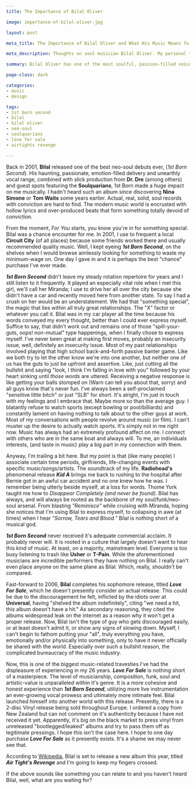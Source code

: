 ```yaml
---
title: The Importance of Bilal Oliver

image: importance-of-bilal-oliver.jpg

layout: post

meta_title: The Importance of Bilal Oliver and What His Music Means To Me

meta_description: Thoughts on soul musician Bilal Oliver. My personal thoughts on what his music means to me and my first time hearing 1st Born Second.

summary: Bilal Oliver has one of the most soulful, passion-filled voices I've heard in years. This is why I adore his music so much.

page-class: dark

categories:
- music
- design

tags:
- 1st born second
- bilal
- bilal oliver
- neo-soul
- soulquarians
- love for sale
- airtights revenge

---
```


Back in 2001, **Bilal** released one of the best neo-soul debuts ever, (_1st Born Second_). His haunting, passionate, emotion-filled delivery and unearthly vocal range, combined with slick production from **Dr. Dre** (among others) and guest spots featuring the **Soulquarians**, 1st Born made a huge impact on me musically. I hadn't heard such an album since discovering **Nina Simone** or **Tom Waits** some years earlier. Actual, real, solid, soul records with conviction are hard to find. The modern music world is encrusted with hollow lyrics and over-produced beats that form something totally devoid of conviction.

From the moment, _For You_ starts, you know you're in for something special. Bilal was a chance encounter for me. In 2001, I use to frequent a local **Circuit City** (of all places) because some friends worked there and usually recommended quality music. Well, I kept eyeing **_1st Born Second_**, on the shelves when I would browse aimlessly looking for something to waste my minimum-wage on. One day I gave in and it is perhaps the best "chance" purchase I've ever made. 

**_1st Born Second_** didn't leave my steady rotation repertoire for years and I still listen to it frequently. It played an especially vital role when I met this girl, we'll call her Miranda; I use to drive her all over the city because she didn't have a car and recently moved here from another state. To say I had a crush on her would be an understatement. We had that "something special", the magic that lies within all truly great relationships. The "X" factor or whatever you call it. Bilal was in my car player all the time because his words conveyed my every thought, better than I could ever express myself. Suffice to say, that didn't work out and remains one of those "spill-your-guts, oops! non-mutual" type happenings, when I finally chose to express myself. I've never been great at making first moves, probably an insecurity issue, well, definitely an insecurity issue. Most of my past relationships involved playing that high school back-and-forth passive banter game. Like we both try to let the other know we're into one another, but neither one of us has the guts to just be upfront and assertive. Like, just cutting all the bullshit and saying "look, I think I'm falling in love with you" followed by your heart sinking until _those words_ are uttered. Receiving a negative response is like getting your balls stomped on (Warn can tell you about that, sorry) and all guys know that's never fun. I've always been a self-proclaimed "sensitive little bitch" or just "SLB" for short. It's alright, I'm just in touch with my feelings and I embrace that. Maybe more so than the average guy. I blatantly refuse to watch sports (except bowling or pool/billiards) and constantly lament on having nothing to talk about to the other guys at work. Most of my conversations with people revolve around music (or film). I can't muster up the desire to actually watch sports. It's simply not in me right now. Music has always had an extremely profound affect on me. I connect with others who are in the same boat and always will. To me, an individuals interests, (and taste in music) play a big part in my connection with them. 

Anyway, I'm trailing a bit here. But my point is that (like many people) I associate certain time periods, girlfriends, life-changing events with specific music/songs/artists. The soundtrack of my life. **Radiohead's** phenomenal release _**Kid A**_ brings me back to rushing to the hospital after Bernie got in an awful car accident and no one knew how he was. I remember being utterly beside myself, at a loss for words. Thome York taught me how to _Disappear Completely (and never be found)_. Bilal has always, and will always be rooted as the backbone of my soul/funk/neo-soul arsenal. From blasting _"Reminisce"_ while cruising with Miranda, hoping she notices that I'm using Bilal to express myself, to collapsing in awe (at times) when I hear _"Sorrow, Tears and Blood."_ Bilal is nothing short of a musical god. 

_**1st Born Second**_ never received it's adequate commercial acclaim. It probably never will. It is rooted in a culture that largely doesn't want to hear this kind of music. At least, on a majority, mainstream level. Everyone is too busy listening to trash like **Usher** or **T-Pain**. While the aforementioned musicians are incredible performers they have nothing on Bilal. I really can't even place anyone on the same plane as Bilal. Which, really, shouldn't be compared. 

Fast-forward to 2006, **Bilal** completes his sophomore release, titled _**Love For Sale**_, which he doesn't presently consider an actual release. This could be due to the discouragement he felt, inflicted by the idiots over at **Universal**, having "shelved the album indefinitely", citing "we need a hit, this album doesn't have a hit." As secondary reasoning, they cited the albums widespread leak on the internet as a reason why it won't get a proper release. Now, Bilal isn't the type of guy who gets discouraged easily, or at least doesn't admit it, or show any signs of slowing down. Myself, I can't begin to fathom putting your "all", truly everything you have, emotionally and/or physically into something, only to have it never officially be shared with the world. Especially over such a bullshit reason, the complicated bureaucracy of the music industry.

Now, this is one of the biggest music-related travesties I've had the displeasure of experiencing in my 26 years. _**Love For Sale**_ is nothing short of a masterpiece. The level of musicianship, composition, funk, soul and artistic-value is unparalleled within it's genre. It is a more cohesive and honest experience than **_1st Born Second_**, utilizing more live instrumentation an ever-growing vocal prowess and ultimately more intimate feel. Bilal launched himself into another world with this release. Presently, there is a 2-disc Vinyl release being sold throughout Europe. I ordered a copy from New Zealand but can not comment on it's authenticity because I have not received it yet. Apparently, it's big on the black market to press vinyl from unreleased "bootlegged/leaked" albums and try to pass them off as legitimate pressings. I hope this isn't the case here. I hope to one day purchase _**Love For Sale**_ as it presently exists. It's a shame we may never see that. 

According to <a href="http://en.wikipedia.org/wiki/Bilal_(musician)" class="external" title="Bilal Wikipedia Entry">Wikipedia</a>, Bilal is set to release a new album this year, titled _**Air Tight's Revenge**_ and I'm going to keep my fingers crossed.

If the above sounds like something you can relate to and you haven't heard Bilal, well, what are you waiting for?



